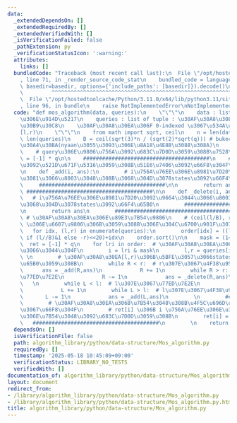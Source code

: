 ```yaml
---
data:
  _extendedDependsOn: []
  _extendedRequiredBy: []
  _extendedVerifiedWith: []
  _isVerificationFailed: false
  _pathExtension: py
  _verificationStatusIcon: ':warning:'
  attributes:
    links: []
  bundledCode: "Traceback (most recent call last):\n  File \"/opt/hostedtoolcache/Python/3.11.0/x64/lib/python3.11/site-packages/onlinejudge_verify/documentation/build.py\"\
    , line 71, in _render_source_code_stat\n    bundled_code = language.bundle(stat.path,\
    \ basedir=basedir, options={'include_paths': [basedir]}).decode()\n          \
    \         ^^^^^^^^^^^^^^^^^^^^^^^^^^^^^^^^^^^^^^^^^^^^^^^^^^^^^^^^^^^^^^^^^^^^^^^^^^^^^^^^^\n\
    \  File \"/opt/hostedtoolcache/Python/3.11.0/x64/lib/python3.11/site-packages/onlinejudge_verify/languages/python.py\"\
    , line 96, in bundle\n    raise NotImplementedError\nNotImplementedError\n"
  code: "def mos_algorithm(data, queries):\n    \"\"\"\n    data : list of int : \u5143\
    \u306E\u914D\u5217\n    queries : list of tuple : \u30AF\u30A8\u30EA\u306E\u30EA\
    \u30B9\u30C8\n    \u30AF\u30A8\u30EA\u306F 0-indexed \u3067\u534A\u958B\u533A\u9593\
    [l,r)\n    \"\"\"\n    from math import sqrt, ceil\n    n = len(data)\n    q =\
    \ len(queries)\n    B = ceil(sqrt(3)*n / (sqrt(2)*sqrt(q))) # bukect\u306E\u30B5\
    \u30A4\u30BA(nyaan\u3055\u3093\u306E\u8A18\u4E8B\u3088\u308A)\n    L,R = 0,0\n\
    \    # query\u306E\u9806\u756A\u3092\u683C\u7D0D\u3059\u308B\u7528\n    order\
    \ = [-1] * q\n\n    ########################################\n    # \u72B6\u614B\
    \u3092\u521D\u671F\u5316\u3059\u308B\u51E6\u7406\u3092\u66F8\u304F\n\n    ########################################\n\
    \n    def _add(i, ans):\n        # i\u756A\u76EE\u306E\u8981\u7D20\u3092\u542B\
    \u3081\u3066\u8003\u3048\u308B\u3068\u304D\u3078states\u3092\u66F4\u65B0\n   \
    \     ########################################\n\n        return ans\n       \
    \ ########################################\n\n    def _delete(i, ans):\n     \
    \   # i\u756A\u76EE\u306E\u8981\u7D20\u3092\u9664\u3044\u3066\u8003\u3048\u308B\
    \u3068\u304D\u3078states\u3092\u66F4\u65B0\n        ########################################\n\
    \n        return ans\n        ########################################\n\n   \
    \ # \u30AF\u30A8\u30EA\u306E\u89E3\u7B54\u9806\n    # (ceil(l/B), r*-1^{ceil(l/B)})\
    \ \u306E\u6607\u9806\u306B\u3059\u308B\u306E\u304C\u6700\u901F\u307D\u3044\n \
    \   for idx, (l,r) in enumerate(queries):\n        order[idx] = ((l//B)<<40)+((r\
    \ if (l//B)&1 else -r)<<20)+idx\n    order.sort()\n\n    mask = (1<<20)-1\n  \
    \  ret = [-1] * q\n    for lri in order:  # \u30AF\u30A8\u30EA\u306B\u7B54\u3048\
    \u3066\u3044\u304F\n        i = lri & mask\n        l,r = queries[i]\n       \
    \ \n        # \u30AF\u30A8\u30EA[l,r)\u306B\u5BFE\u3057\u3066states\u3092\u66F4\
    \u65B0\u3059\u308B\n        while R < r:  # r\u307E\u3067\u4F38\u9577\n      \
    \      ans = _add(R,ans)\n            R += 1\n        while R > r:  # r\u307E\u3067\
    \u77ED\u7E2E\n            R -= 1\n            ans = _delete(R,ans)\n         \
    \   \n        while L < l:  # l\u307E\u3067\u77ED\u7E2E\n            ans = _delete(L,ans)\n\
    \            L += 1\n        while L > l:  # l\u307E\u3067\u4F38\u9577\n     \
    \       L -= 1\n            ans = _add(L,ans)\n        \n        ########################################\n\
    \        # \u30AF\u30A8\u30EA\u306B\u7B54\u3048\u308B\u4F5C\u696D\u3092\u3053\u3053\
    \u3067\u66F8\u304F\n        # ret[i] \u306B i \u756A\u76EE\u306E\u30AF\u30A8\u30EA\
    \u306E\u7B54\u3048\u3092\u683C\u7D0D\u3059\u308B\n        ret[i] = ans\n     \
    \   ########################################\n        \n    return ret"
  dependsOn: []
  isVerificationFile: false
  path: algorithm_library/python/data-structure/Mos_algorithm.py
  requiredBy: []
  timestamp: '2025-05-18 10:45:09+09:00'
  verificationStatus: LIBRARY_NO_TESTS
  verifiedWith: []
documentation_of: algorithm_library/python/data-structure/Mos_algorithm.py
layout: document
redirect_from:
- /library/algorithm_library/python/data-structure/Mos_algorithm.py
- /library/algorithm_library/python/data-structure/Mos_algorithm.py.html
title: algorithm_library/python/data-structure/Mos_algorithm.py
---
```

